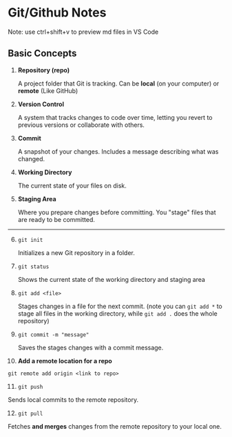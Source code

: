 # Git/Github Notes

Note: use ctrl+shift+v to preview md files in VS Code

## Basic Concepts

1. **Repository (repo)**

   A project folder that Git is tracking. Can be **local** (on your computer) or **remote** (Like GitHub)

2. **Version Control**

   A system that tracks changes to code over time, letting you revert to previous versions or collaborate with others.

3. **Commit**

   A snapshot of your changes. Includes a message describing what was changed.

4. **Working Directory**

   The current state of your files on disk.

5. **Staging Area**

   Where you prepare changes before committing. You "stage" files that are ready to be committed.

---

6. `git init`

   Initializes a new Git repository in a folder.

7. `git status`

   Shows the current state of the working directory and staging area

8. `git add <file>`

   Stages changes in a file for the next commit. (note you can `git add *` to stage all files in the working directory, while `git add .` does the whole repository)

9. `git commit -m "message"`

   Saves the stages changes with a commit message.

10. **Add a remote location for a repo**

`git remote add origin <link to repo>`

11. `git push`

Sends local commits to the remote repository.

12. `git pull`

Fetches **and merges** changes from the remote repository to your local one.
